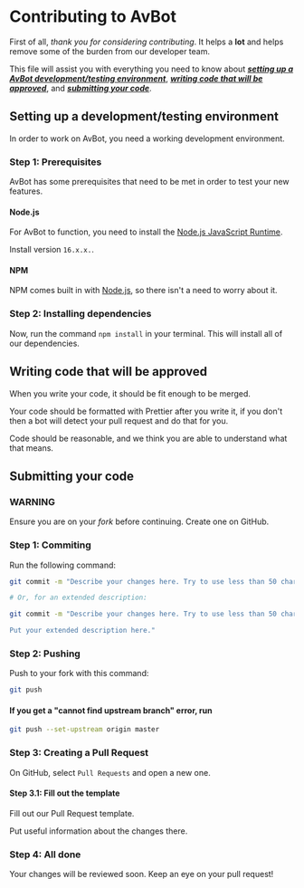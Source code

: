 # Contributing to AvBot

First of all, _thank you for considering contributing_. It helps a **lot** and helps remove some of the burden from our developer team.

This file will assist you with everything you need to know about [**_setting up a AvBot development/testing environment_**](#setting-up-a-developmenttesting-environment), [**_writing code that will be approved_**](#writing-code-that-will-be-approved), and [**_submitting your code_**](#submitting-your-code).

## Setting up a development/testing environment

In order to work on AvBot, you need a working development environment.

### Step 1: Prerequisites

AvBot has some prerequisites that need to be met in order to test your new features.

#### Node.js

For AvBot to function, you need to install the [Node.js JavaScript Runtime](https://nodejs.org/).

Install version `16.x.x.`.

#### NPM

NPM comes built in with [Node.js](#nodejs), so there isn't a need to worry about it.

### Step 2: Installing dependencies

Now, run the command `npm install` in your terminal. This will install all of our dependencies.

## Writing code that will be approved

When you write your code, it should be fit enough to be merged.

Your code should be formatted with Prettier after you write it, if you don't then a bot will detect your pull request and do that for you.

Code should be reasonable, and we think you are able to understand what that means.

## Submitting your code

### WARNING

Ensure you are on your _fork_ before continuing. Create one on GitHub.

### Step 1: Commiting

Run the following command:

```bash
git commit -m "Describe your changes here. Try to use less than 50 characters."

# Or, for an extended description:

git commit -m "Describe your changes here. Try to use less than 50 characters.

Put your extended description here."
```

### Step 2: Pushing

Push to your fork with this command:

```bash
git push
```

#### If you get a "cannot find upstream branch" error, run

```bash
git push --set-upstream origin master
```

### Step 3: Creating a Pull Request

On GitHub, select `Pull Requests` and open a new one.

#### Step 3.1: Fill out the template

Fill out our Pull Request template.

Put useful information about the changes there.

### Step 4: All done

Your changes will be reviewed soon. Keep an eye on your pull request!
